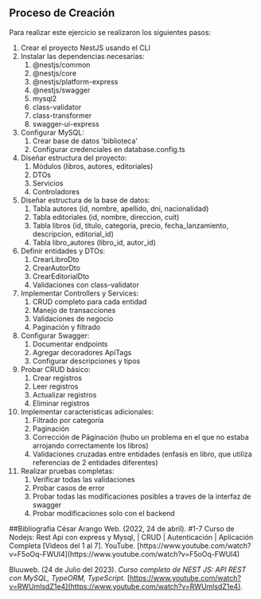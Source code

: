 ## Proceso de Creación 

Para realizar este ejercicio se realizaron los siguientes pasos:
<ol>
<li>Crear el proyecto NestJS usando el CLI</li>
<li>Instalar las dependencias necesarias:
   <ol type="1">
   <li>@nestjs/common</li>
   <li>@nestjs/core</li>
   <li>@nestjs/platform-express</li>
   <li>@nestjs/swagger</li>
   <li>mysql2</li>
   <li>class-validator</li>
   <li>class-transformer</li>
   <li>swagger-ui-express</li>
   </ol>
</li>
<li>Configurar MySQL:
   <ol type="1">
   <li>Crear base de datos 'biblioteca'</li>
   <li>Configurar credenciales en database.config.ts</li>
   </ol>
</li>
<li>Diseñar estructura del proyecto:
   <ol type="1">
   <li>Módulos (libros, autores, editoriales)</li>
   <li>DTOs</li>
   <li>Servicios</li>
   <li>Controladores</li>
   </ol>
</li>
<li>Diseñar estructura de la base de datos:
   <ol type="1">
   <li>Tabla autores (id, nombre, apellido, dni, nacionalidad)</li>
   <li>Tabla editoriales (id, nombre, direccion, cuit)</li>
   <li>Tabla libros (id, titulo, categoria, precio, fecha_lanzamiento, descripcion, editorial_id)</li>
   <li>Tabla libro_autores (libro_id, autor_id)</li>
   </ol>
</li>
<li>Definir entidades y DTOs:
   <ol type="1">
   <li>CrearLibroDto</li>
   <li>CrearAutorDto</li>
   <li>CrearEditorialDto</li>
   <li>Validaciones con class-validator</li>
   </ol>
</li>
<li>Implementar Controllers y Services:
   <ol type="1">
   <li>CRUD completo para cada entidad</li>
   <li>Manejo de transacciones</li>
   <li>Validaciones de negocio</li>
   <li>Paginación y filtrado</li>
   </ol>
</li>
<li>Configurar Swagger:
   <ol type="1">
   <li>Documentar endpoints</li>
   <li>Agregar decoradores ApiTags</li>
   <li>Configurar descripciones y tipos</li>
   </ol>
</li>
<li>Probar CRUD básico:
   <ol type="1">
   <li>Crear registros</li>
   <li>Leer registros</li>
   <li>Actualizar registros</li>
   <li>Eliminar registros</li>
   </ol>
</li>
<li>Implementar características adicionales:
   <ol type="1">
   <li>Filtrado por categoría</li>
   <li>Paginación</li>
   <li>Corrección de Páginación (hubo un problema en el que no estaba arrojando correctamente los libros)</li>
   <li>Validaciones cruzadas entre entidades (enfasís en libro, que utiliza referencias de 2 entidades diferentes)</li>
   </ol>
</li>
<li>Realizar pruebas completas:
   <ol type="1">
   <li>Verificar todas las validaciones</li>
   <li>Probar casos de error</li>
   <li>Probar todas las modificaciones posibles a traves de la interfaz de swagger</li>
   <li>Probar modificaciones solo con el backend</li>
   </ol>
</li>
</ol>
##Bibliografia
César Arango Web. (2022, 24 de abril). #1-7 Curso de Nodejs: Rest Api con express y Mysql, | CRUD | Autenticación | Aplicación Completa [Videos del 1 al 7]. YouTube. [https://www.youtube.com/watch?v=F5oOq-FWUl4](https://www.youtube.com/watch?v=F5oOq-FWUl4)

Bluuweb. (24 de Julio del 2023). <i>Curso completo de NEST JS: API REST con MySQL, TypeORM, TypeScript.</i> [https://www.youtube.com/watch?v=RWUmlsdZ1e4](https://www.youtube.com/watch?v=RWUmlsdZ1e4).
